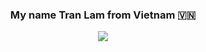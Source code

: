 <h3 align="center">My name Tran Lam from Vietnam 🇻🇳 </h3>
<p align="center"><img src="https://img.icons8.com/color/48/000000/vietnam-circular.png"/></p›
I'm a student of: [Posts and Telecommunications Institute of Technology in Ha Noi] (https://ptit.edu.vn/) (D23-PTIT) -

